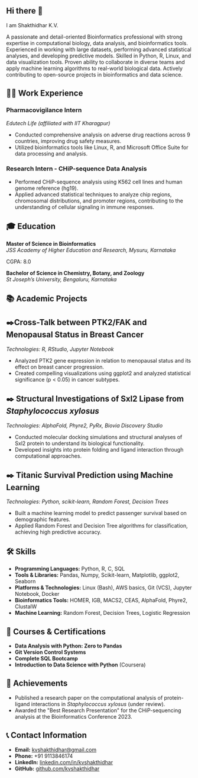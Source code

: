 ## Hi there 👋
I am Shakthidhar K.V.

A passionate and detail-oriented Bioinformatics professional with strong expertise in computational biology, data analysis, and bioinformatics tools. Experienced in working with large datasets, performing advanced statistical analyses, and developing predictive models. Skilled in Python, R, Linux, and data visualization tools. Proven ability to collaborate in diverse teams and apply machine learning algorithms to real-world biological data. Actively contributing to open-source projects in bioinformatics and data science.

## 🧑‍💻 Work Experience

### Pharmacovigilance Intern  
*Edutech Life (affiliated with IIT Kharagpur)*    
- Conducted comprehensive analysis on adverse drug reactions across 9 countries, improving drug safety measures.  
- Utilized bioinformatics tools like Linux, R, and Microsoft Office Suite for data processing and analysis.

### Research Intern - CHiP-sequence Data Analysis  
- Performed CHiP-sequence analysis using K562 cell lines and human genome reference (hg19).   
- Applied advanced statistical techniques to analyze chip regions, chromosomal distributions, and promoter regions, contributing to the understanding of cellular signaling in immune responses.

## 🎓 Education

**Master of Science in Bioinformatics**  
*JSS Academy of Higher Education and Research, Mysuru, Karnataka*  
 
CGPA: 8.0

**Bachelor of Science in Chemistry, Botany, and Zoology**  
*St Joseph’s University, Bengaluru, Karnataka*  

## 📚 Academic Projects

## ✒️Cross-Talk between PTK2/FAK and Menopausal Status in Breast Cancer  
*Technologies: R, RStudio, Jupyter Notebook*  
- Analyzed PTK2 gene expression in relation to menopausal status and its effect on breast cancer progression.  
- Created compelling visualizations using ggplot2 and analyzed statistical significance (p < 0.05) in cancer subtypes.

## ✒️ Structural Investigations of Sxl2 Lipase from *Staphylococcus xylosus*  
*Technologies: AlphaFold, Phyre2, PyRx, Biovia Discovery Studio*  
- Conducted molecular docking simulations and structural analyses of Sxl2 protein to understand its biological functionality.  
- Developed insights into protein folding and ligand interaction through computational approaches.

## ✒️ Titanic Survival Prediction using Machine Learning  
*Technologies: Python, scikit-learn, Random Forest, Decision Trees*  
- Built a machine learning model to predict passenger survival based on demographic features.  
- Applied Random Forest and Decision Tree algorithms for classification, achieving high predictive accuracy.

## 🛠️ Skills

- **Programming Languages:** Python, R, C, SQL  
- **Tools & Libraries:** Pandas, Numpy, Scikit-learn, Matplotlib, ggplot2, Seaborn  
- **Platforms & Technologies:** Linux (Bash), AWS basics, Git (VCS), Jupyter Notebook, Docker  
- **Bioinformatics Tools:** HOMER, IGB, MACS2, CEAS, AlphaFold, Phyre2, ClustalW  
- **Machine Learning:** Random Forest, Decision Trees, Logistic Regression

## 📜 Courses & Certifications

- **Data Analysis with Python: Zero to Pandas**  
- **Git Version Control Systems**  
- **Complete SQL Bootcamp**  
- **Introduction to Data Science with Python** (Coursera)

## 🏅 Achievements

- Published a research paper on the computational analysis of protein-ligand interactions in *Staphylococcus xylosus* (under review).
- Awarded the "Best Research Presentation" for the CHiP-sequencing analysis at the Bioinformatics Conference 2023.

## 📞 Contact Information

- **Email:** kvshakthidhar@gmail.com  
- **Phone:** +91 9113846174  
- **LinkedIn:** [linkedin.com/in/kvshakthidhar](https://www.linkedin.com/in/kvshakthidhar)  
- **GitHub:** [github.com/kvshakthidhar](https://github.com/kvshakthidhar)



